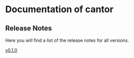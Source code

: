 # Documentation of cantor

## Release Notes

Here you will find a list of the release notes for all versions.

[v0.1.0](releases/v0.1.0.md)


